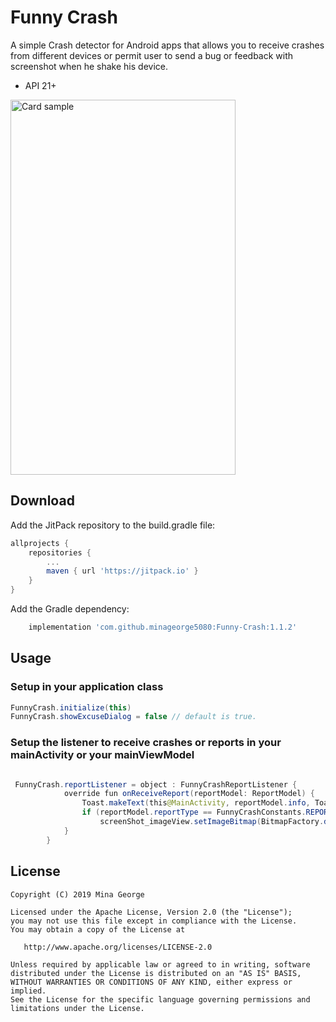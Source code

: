 # Funny Crash

A simple Crash detector for Android apps that allows you to receive crashes from different devices or permit user to send a bug or feedback with screenshot when he shake his device.

* API 21+


<img alt="Card sample" width="360" height="600" src="funnyCrash_record.gif" />


## Download

Add the JitPack repository to the build.gradle file:

```groovy
allprojects {
    repositories {
        ...
        maven { url 'https://jitpack.io' }
    }
}
```

Add the Gradle dependency:

```groovy
    implementation 'com.github.minageorge5080:Funny-Crash:1.1.2'

```

## Usage

### Setup in your application class

```java
FunnyCrash.initialize(this)
FunnyCrash.showExcuseDialog = false // default is true.

```
### Setup the listener to receive crashes or reports in your mainActivity or your mainViewModel

```java

 FunnyCrash.reportListener = object : FunnyCrashReportListener {
            override fun onReceiveReport(reportModel: ReportModel) {
                Toast.makeText(this@MainActivity, reportModel.info, Toast.LENGTH_SHORT).show()
                if (reportModel.reportType == FunnyCrashConstants.REPORT)
                    screenShot_imageView.setImageBitmap(BitmapFactory.decodeFile(reportModel.file?.absolutePath))
            }
        }
```

## License
    Copyright (C) 2019 Mina George

    Licensed under the Apache License, Version 2.0 (the "License");
    you may not use this file except in compliance with the License.
    You may obtain a copy of the License at

       http://www.apache.org/licenses/LICENSE-2.0

    Unless required by applicable law or agreed to in writing, software
    distributed under the License is distributed on an "AS IS" BASIS,
    WITHOUT WARRANTIES OR CONDITIONS OF ANY KIND, either express or implied.
    See the License for the specific language governing permissions and
    limitations under the License.